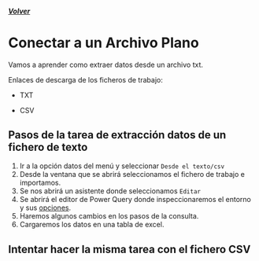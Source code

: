 ##### [Volver](/Curso-de-Herramientas-analiticas-para-auditoria-I/pages/Indice_curso.html)
<script src="https://kit.fontawesome.com/065728df02.js" crossorigin="anonymous"></script>

# Conectar a un Archivo Plano
 
Vamos a aprender como extraer datos desde un archivo txt.

Enlaces de descarga de los ficheros de trabajo:  

* TXT <a href="/Curso-de-Herramientas-analiticas-para-auditoria-I/downloads/2.Producción_1999.txt"><i class="far fa-file-code"></i> </a>

* CSV <a href="/Curso-de-Herramientas-analiticas-para-auditoria-I/downloads/2.Producción_2015.CSV"><i class="far fa-file-code"></i> </a>


## Pasos de la tarea de extracción datos de un fichero de texto

1. Ir a la opción datos del menú y seleccionar `Desde el texto/csv`
2. Desde la ventana que se abrirá seleccionamos el fichero de trabajo e importamos.
3. Se nos abrirá un asistente donde seleccionamos `Editar`
4. Se abrirá el editor de Power Query donde inspeccionaremos el entorno y sus [opciones](/Curso-de-Herramientas-analiticas-para-auditoria-I/images/EntornoEditorPQ.PNG).
5. Haremos algunos cambios en los pasos de la consulta.
6. Cargaremos los datos en una tabla de excel.


## Intentar hacer la misma tarea con el fichero CSV